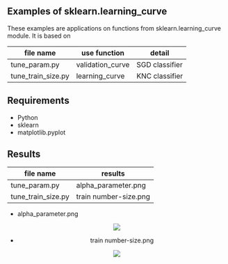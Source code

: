 ## Examples of sklearn.learning_curve
These examples are applications on functions from sklearn.learning_curve module. It is based on 

|file name| use function|detail|
|--|--|--|
| tune_param.py |  validation_curve|SGD classifier|
| tune_train_size.py |  learning_curve|KNC classifier|

## Requirements
* Python
* sklearn
* matplotlib.pyplot

## Results
|file name| results|
|--|--|
| tune_param.py |  alpha_parameter.png|
| tune_train_size.py |  train number-size.png|

* alpha_parameter.png
<div align='center'>
<img src="https://img-blog.csdnimg.cn/20200517002306308.png?x-oss-process=image/watermark,type_ZmFuZ3poZW5naGVpdGk,shadow_10,text_aHR0cHM6Ly9ibG9nLmNzZG4ubmV0L3FxXzM2OTM3Njg0,size_16,color_FFFFFF,t_70">

* train number-size.png
<div align='center'>
<img src="https://img-blog.csdnimg.cn/20200506135707607.png?x-oss-process=image/watermark,type_ZmFuZ3poZW5naGVpdGk,shadow_10,text_aHR0cHM6Ly9ibG9nLmNzZG4ubmV0L3FxXzM2OTM3Njg0,size_16,color_FFFFFF,t_70">
</div>